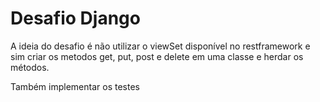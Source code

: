 <h1>Desafio Django</h1>
<p>A ideia do desafio é não utilizar o viewSet disponível no restframework e sim criar os metodos get, put, post e delete em uma classe e herdar os métodos.</p>
<p>Também implementar os testes</p>